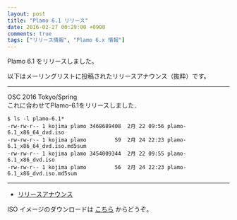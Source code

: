 ```yaml
---
layout: post
title: "Plamo 6.1 リリース"
date: 2016-02-27 00:29:00 +0900
comments: true
tags: ["リリース情報", "Plamo 6.x 情報"]
---
```


Plamo 6.1 をリリースしました。

以下はメーリングリストに投稿されたリリースアナウンス（抜粋）です。

----

OSC 2016 Tokyo/Spring    
これに合わせてPlamo-6.1をリリースしました．

    $ ls -l plamo-6.1*
    -rw-rw-r-- 1 kojima plamo 3468689408  2月 22 09:56 plamo-6.1_x86_64_dvd.iso
    -rw-rw-r-- 1 kojima plamo         59  2月 24 22:23 plamo-6.1_x86_64_dvd.iso.md5sum
    -rw-rw-r-- 1 kojima plamo 3454009344  2月 22 09:55 plamo-6.1_x86_dvd.iso
    -rw-rw-r-- 1 kojima plamo         56  2月 24 22:23 plamo-6.1_x86_dvd.iso.md5sum

----

* [リリースアナウンス](http://www.linet.gr.jp/~kojima/Plamo/ML/htdocs/201602/msg00030.html)

ISO イメージのダウンロードは [こちら](/download/) からどうぞ。
